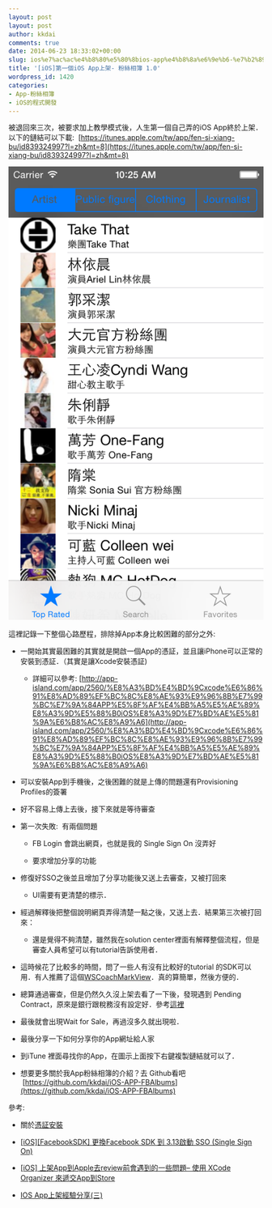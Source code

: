 ```yaml
---
layout: post
layout: post
author: kkdai
comments: true
date: 2014-06-23 18:33:02+00:00
slug: ios%e7%ac%ac%e4%b8%80%e5%80%8bios-app%e4%b8%8a%e6%9e%b6-%e7%b2%89%e7%b5%b2%e7%9b%b8%e7%b0%bf-1-0
title: '[iOS]第一個iOS App上架- 粉絲相簿 1.0'
wordpress_id: 1420
categories:
- App-粉絲相簿
- iOS的程式開發
---
```


被退回來三次，被要求加上教學模式後，人生第一個自己弄的iOS App終於上架．  
以下的鏈結可以下載:  [https://itunes.apple.com/tw/app/fen-si-xiang-bu/id839324997?l=zh&mt=8](https://itunes.apple.com/tw/app/fen-si-xiang-bu/id839324997?l=zh&mt=8)




![](https://raw.githubusercontent.com/kkdai/iOS-APP-FBAlbums/master/img/1.0/1.png)




這裡記錄一下整個心路歷程，排除掉App本身比較困難的部分之外:






  * 一開始其實最困難的其實就是開啟一個App的憑証，並且讓iPhone可以正常的安裝到憑証．（其實是讓Xcode安裝憑証) 



    * 詳細可以參考: [http://app-island.com/app/2560/%E8%A3%BD%E4%BD%9Cxcode%E6%86%91%E8%AD%89%EF%BC%8C%E8%AE%93%E9%96%8B%E7%99%BC%E7%9A%84APP%E5%8F%AF%E4%BB%A5%E5%AE%89%E8%A3%9D%E5%88%B0iOS%E8%A3%9D%E7%BD%AE%E5%81%9A%E6%B8%AC%E8%A9%A6](http://app-island.com/app/2560/%E8%A3%BD%E4%BD%9Cxcode%E6%86%91%E8%AD%89%EF%BC%8C%E8%AE%93%E9%96%8B%E7%99%BC%E7%9A%84APP%E5%8F%AF%E4%BB%A5%E5%AE%89%E8%A3%9D%E5%88%B0iOS%E8%A3%9D%E7%BD%AE%E5%81%9A%E6%B8%AC%E8%A9%A6)



  * 可以安裝App到手機後，之後困難的就是上傳的問題還有Provisioning Profiles的簽署


  * 好不容易上傳上去後，接下來就是等待審查


  * 第一次失敗:  有兩個問題



    * FB Login 會跳出網頁，也就是我的 Single Sign On 沒弄好


    * 要求增加分享的功能



  * 修復好SSO之後並且增加了分享功能後又送上去審查，又被打回來



    * UI需要有更清楚的標示．



  * 經過解釋後把整個說明網頁弄得清楚一點之後，又送上去．結果第三次被打回來：



    * 還是覺得不夠清楚，雖然我在solution center裡面有解釋整個流程，但是審查人員希望可以有tutorial告訴使用者．



  * 這時候花了比較多的時間，問了一些人有沒有比較好的tutorial 的SDK可以用．有人推薦了這個[WSCoachMarkView](https://github.com/workshirt/WSCoachMarksView)．真的算簡單，然後方便的．


  * 總算通過審查，但是仍然久久沒上架去看了一下後，發現遇到 Pending Contract，原來是銀行跟稅務沒有設定好．參考[這裡](http://kirenenko-tw.blogspot.tw/2013/01/ios-app.html)


  * 最後就會出現Wait for Sale，再過沒多久就出現啦．


  * 最後分享一下如何分享你的App網址給人家


  * 到iTune 裡面尋找你的App，在圖示上面按下右鍵複製鏈結就可以了．


  * 想要更多關於我App粉絲相簿的介紹？去 Github看吧  [https://github.com/kkdai/iOS-APP-FBAlbums](https://github.com/kkdai/iOS-APP-FBAlbums)




參考:






  * 關於[憑証安裝](http://app-island.com/app/2560/%E8%A3%BD%E4%BD%9Cxcode%E6%86%91%E8%AD%89%EF%BC%8C%E8%AE%93%E9%96%8B%E7%99%BC%E7%9A%84APP%E5%8F%AF%E4%BB%A5%E5%AE%89%E8%A3%9D%E5%88%B0iOS%E8%A3%9D%E7%BD%AE%E5%81%9A%E6%B8%AC%E8%A9%A6)


  * [[iOS][FacebookSDK] 更換Facebook SDK 到 3.13啟動 SSO (Single Sign On)](http://www.evanlin.com/blog/?p=1360)


  * [[iOS] 上架App到Apple去review前會遇到的一些問題– 使用 XCode Organizer 來遞交App到Store](http://www.evanlin.com/blog/?p=1350)


  * [IOS App上架經驗分享(三)](http://kirenenko-tw.blogspot.tw/2013/01/ios-app.html)


